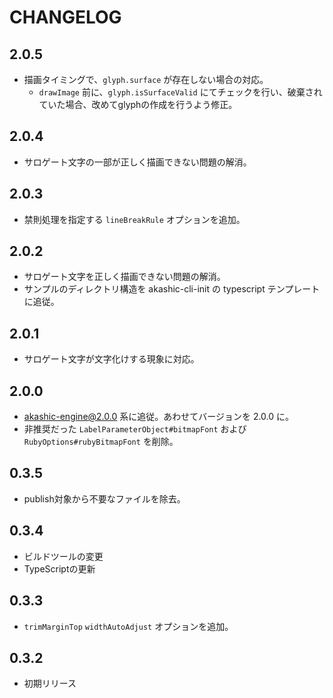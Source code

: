 # CHANGELOG

## 2.0.5

* 描画タイミングで、`glyph.surface` が存在しない場合の対応。
  * `drawImage` 前に、`glyph.isSurfaceValid` にてチェックを行い、破棄されていた場合、改めてglyphの作成を行うよう修正。

## 2.0.4

* サロゲート文字の一部が正しく描画できない問題の解消。

## 2.0.3

* 禁則処理を指定する `lineBreakRule` オプションを追加。

## 2.0.2

* サロゲート文字を正しく描画できない問題の解消。
* サンプルのディレクトリ構造を akashic-cli-init の typescript テンプレートに追従。

## 2.0.1

* サロゲート文字が文字化けする現象に対応。

## 2.0.0

* akashic-engine@2.0.0 系に追従。あわせてバージョンを 2.0.0 に。
* 非推奨だった `LabelParameterObject#bitmapFont` および `RubyOptions#rubyBitmapFont` を削除。

## 0.3.5

* publish対象から不要なファイルを除去。

## 0.3.4

* ビルドツールの変更
* TypeScriptの更新

## 0.3.3

* `trimMarginTop` `widthAutoAdjust` オプションを追加。

## 0.3.2

* 初期リリース
